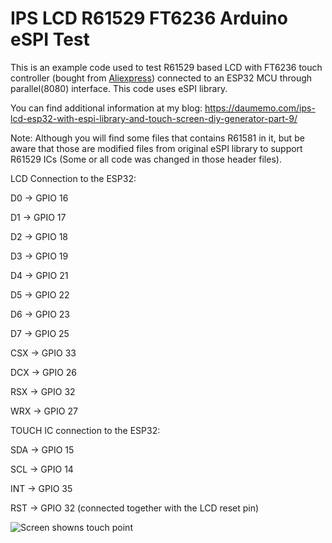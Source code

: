 # IPS LCD R61529 FT6236 Arduino eSPI Test
This is an example code used to test R61529 based LCD with FT6236 touch controller (bought from [Aliexpress](https://www.aliexpress.com/item/32940608152.html?spm=a2g0o.productlist.0.0.66e773f6vAhLCI&algo_pvid=f9214500-0ba3-4aff-b9a8-9fc9dc51cd2a&algo_expid=f9214500-0ba3-4aff-b9a8-9fc9dc51cd2a-16&btsid=25887317-95e8-4f7a-aabc-1913fdfeaadf&ws_ab_test=searchweb0_0,searchweb201602_6,searchweb201603_53)) connected to an ESP32 MCU through parallel(8080) interface. This code uses eSPI library.

You can find additional information at my blog: https://daumemo.com/ips-lcd-esp32-with-espi-library-and-touch-screen-diy-generator-part-9/

Note: Although you will find some files that contains R61581 in it, but be aware that those are modified files from original eSPI library to support R61529 ICs (Some or all code was changed in those header files).

LCD Connection to the ESP32:
 
D0 -> GPIO 16

D1 -> GPIO 17

D2 -> GPIO 18

D3 -> GPIO 19

D4 -> GPIO 21

D5 -> GPIO 22

D6 -> GPIO 23

D7 -> GPIO 25

CSX -> GPIO 33

DCX -> GPIO 26

RSX -> GPIO 32

WRX -> GPIO 27
 
TOUCH IC connection to the ESP32:
 
SDA -> GPIO 15

SCL -> GPIO 14

INT -> GPIO 35

RST -> GPIO 32 (connected together with the LCD reset pin) 

![Screen showns touch point](https://daumemo.com/wp-content/uploads/2020/03/ESP32-touch-test-code-with-eSPI-and-FT6236-controller.jpg)

